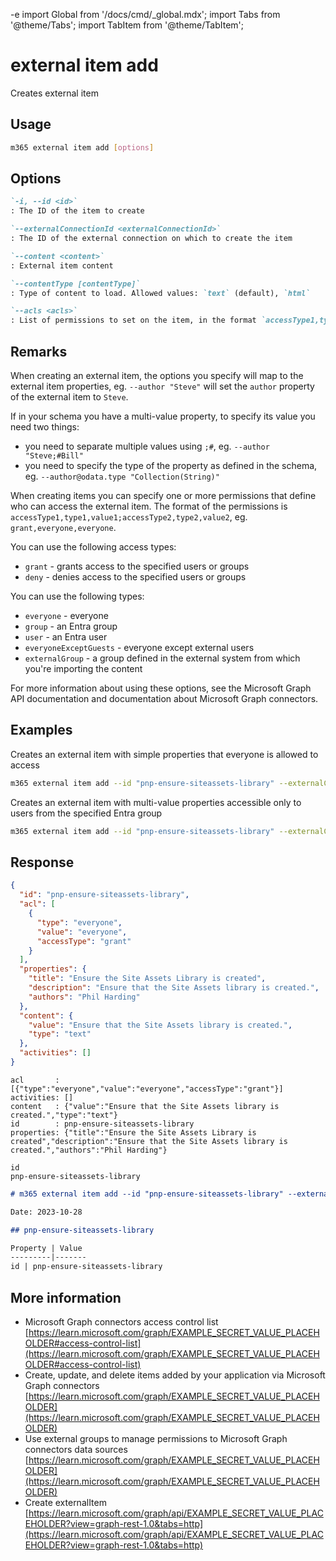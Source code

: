 -e <!-- DISCLAIMER: All secrets, passwords, and sensitive values in this document are examples only and not real credentials. -->
import Global from '/docs/cmd/_global.mdx';
import Tabs from '@theme/Tabs';
import TabItem from '@theme/TabItem';

# external item add

Creates external item

## Usage

```sh
m365 external item add [options]
```

## Options

```md definition-list
`-i, --id <id>`
: The ID of the item to create

`--externalConnectionId <externalConnectionId>`
: The ID of the external connection on which to create the item

`--content <content>`
: External item content

`--contentType [contentType]`
: Type of content to load. Allowed values: `text` (default), `html`

`--acls <acls>`
: List of permissions to set on the item, in the format `accessType1,type1,value1;accessType2,type2,value2`, eg. `grant,everyone,everyone`
```
<Global />

## Remarks

When creating an external item, the options you specify will map to the external item properties, eg. `--author "Steve"` will set the `author` property of the external item to `Steve`.

If in your schema you have a multi-value property, to specify its value you need two things:

- you need to separate multiple values using `;#`, eg. `--author "Steve;#Bill"`
- you need to specify the type of the property as defined in the schema, eg. `--author@odata.type "Collection(String)"`

When creating items you can specify one or more permissions that define who can access the external item. The format of the permissions is `accessType1,type1,value1;accessType2,type2,value2`, eg. `grant,everyone,everyone`.

You can use the following access types:

- `grant` - grants access to the specified users or groups
- `deny` - denies access to the specified users or groups

You can use the following types:

- `everyone` - everyone
- `group` - an Entra group
- `user` - an Entra user
- `everyoneExceptGuests` - everyone except external users
- `externalGroup` - a group defined in the external system from which you're importing the content

For more information about using these options, see the Microsoft Graph API documentation and documentation about Microsoft Graph connectors.

## Examples

Creates an external item with simple properties that everyone is allowed to access

```sh
m365 external item add --id "pnp-ensure-siteassets-library" --externalConnectionId "samplesolutiongallery" --content "Ensure that the Site Assets library is created." --title "Ensure the Site Assets Library is created" --description "Ensure that the Site Assets library is created." --authors "Phil Harding" --acls "grant,everyone,everyone"
```

Creates an external item with multi-value properties accessible only to users from the specified Entra group

```sh
m365 external item add --id "pnp-ensure-siteassets-library" --externalConnectionId "samplesolutiongallery" --content "Ensure that the Site Assets library is created." --title "Ensure the Site Assets Library is created" --description "Ensure that the Site Assets library is created." --authors@odata.type "Collection(String)" --authors "Phil Harding;#Steve Smith" --acls "grant,group,Super users"
```

## Response

<Tabs>
  <TabItem value="JSON">

  ```json
  {
    "id": "pnp-ensure-siteassets-library",
    "acl": [
      {
        "type": "everyone",
        "value": "everyone",
        "accessType": "grant"
      }
    ],
    "properties": {
      "title": "Ensure the Site Assets Library is created",
      "description": "Ensure that the Site Assets library is created.",
      "authors": "Phil Harding"
    },
    "content": {
      "value": "Ensure that the Site Assets library is created.",
      "type": "text"
    },
    "activities": []
  }
  ```

  </TabItem>
  <TabItem value="Text">

  ```text
  acl       : [{"type":"everyone","value":"everyone","accessType":"grant"}]
  activities: []
  content   : {"value":"Ensure that the Site Assets library is created.","type":"text"}
  id        : pnp-ensure-siteassets-library
  properties: {"title":"Ensure the Site Assets Library is created","description":"Ensure that the Site Assets library is created.","authors":"Phil Harding"}
  ```

  </TabItem>
  <TabItem value="CSV">

  ```csv
  id
  pnp-ensure-siteassets-library
  ```

  </TabItem>
  <TabItem value="Markdown">

  ```md
  # m365 external item add --id "pnp-ensure-siteassets-library" --externalConnectionId "samplesolutiongallery" --content "Ensure that the Site Assets library is created." --title "Ensure the Site Assets Library is created" --description "Ensure that the Site Assets library is created." --authors "Phil Harding" --acls "grant,everyone,everyone"

  Date: 2023-10-28

  ## pnp-ensure-siteassets-library

  Property | Value
  ---------|-------
  id | pnp-ensure-siteassets-library
  ```

  </TabItem>
</Tabs>

## More information

- Microsoft Graph connectors access control list [https://learn.microsoft.com/graph/EXAMPLE_SECRET_VALUE_PLACEHOLDER#access-control-list](https://learn.microsoft.com/graph/EXAMPLE_SECRET_VALUE_PLACEHOLDER#access-control-list)
- Create, update, and delete items added by your application via Microsoft Graph connectors [https://learn.microsoft.com/graph/EXAMPLE_SECRET_VALUE_PLACEHOLDER](https://learn.microsoft.com/graph/EXAMPLE_SECRET_VALUE_PLACEHOLDER)
- Use external groups to manage permissions to Microsoft Graph connectors data sources [https://learn.microsoft.com/graph/EXAMPLE_SECRET_VALUE_PLACEHOLDER](https://learn.microsoft.com/graph/EXAMPLE_SECRET_VALUE_PLACEHOLDER)
- Create externalItem [https://learn.microsoft.com/graph/api/EXAMPLE_SECRET_VALUE_PLACEHOLDER?view=graph-rest-1.0&tabs=http](https://learn.microsoft.com/graph/api/EXAMPLE_SECRET_VALUE_PLACEHOLDER?view=graph-rest-1.0&tabs=http)
